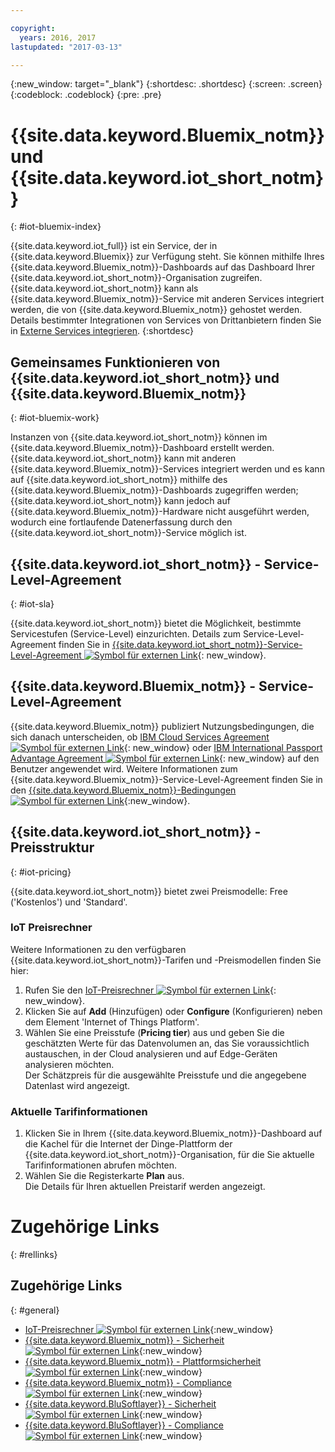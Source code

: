 ```yaml
---

copyright:
  years: 2016, 2017
lastupdated: "2017-03-13"

---
```


{:new_window: target="\_blank"}
{:shortdesc: .shortdesc}
{:screen: .screen}
{:codeblock: .codeblock}
{:pre: .pre}

# {{site.data.keyword.Bluemix_notm}} und {{site.data.keyword.iot_short_notm}}
{: #iot-bluemix-index}

{{site.data.keyword.iot_full}} ist ein Service, der in {{site.data.keyword.Bluemix}} zur Verfügung steht. Sie können mithilfe Ihres {{site.data.keyword.Bluemix_notm}}-Dashboards auf das Dashboard Ihrer {{site.data.keyword.iot_short_notm}}-Organisation zugreifen. {{site.data.keyword.iot_short_notm}} kann als {{site.data.keyword.Bluemix_notm}}-Service mit anderen Services integriert werden, die von {{site.data.keyword.Bluemix_notm}} gehostet werden. Details bestimmter Integrationen von Services von Drittanbietern finden Sie in [Externe Services integrieren](extensions/index.html).
{:shortdesc}

## Gemeinsames Funktionieren von {{site.data.keyword.iot_short_notm}} und {{site.data.keyword.Bluemix_notm}}
{: #iot-bluemix-work}

Instanzen von {{site.data.keyword.iot_short_notm}} können im {{site.data.keyword.Bluemix_notm}}-Dashboard erstellt werden. {{site.data.keyword.iot_short_notm}} kann mit anderen {{site.data.keyword.Bluemix_notm}}-Services integriert werden und es kann auf {{site.data.keyword.iot_short_notm}} mithilfe des {{site.data.keyword.Bluemix_notm}}-Dashboards zugegriffen werden; {{site.data.keyword.iot_short_notm}} kann jedoch auf {{site.data.keyword.Bluemix_notm}}-Hardware nicht ausgeführt werden, wodurch eine fortlaufende Datenerfassung durch den {{site.data.keyword.iot_short_notm}}-Service möglich ist.

## {{site.data.keyword.iot_short_notm}} - Service-Level-Agreement
{: #iot-sla}

{{site.data.keyword.iot_short_notm}} bietet die Möglichkeit, bestimmte Servicestufen (Service-Level) einzurichten. Details zum Service-Level-Agreement finden Sie in [{{site.data.keyword.iot_short_notm}}-Service-Level-Agreement ![Symbol für externen Link](../../../icons/launch-glyph.svg "Symbol für externen Link")](http://www-03.ibm.com/software/sla/sladb.nsf/pdf/6738-03/$file/i126-6738-03_06-2016_en_US.pdf){: new_window}.

## {{site.data.keyword.Bluemix_notm}} - Service-Level-Agreement

{{site.data.keyword.Bluemix_notm}} publiziert Nutzungsbedingungen, die sich danach unterscheiden, ob [IBM Cloud Services Agreement ![Symbol für externen Link](../../../icons/launch-glyph.svg)](http://www-05.ibm.com/support/operations/files/pdf/csa_us.pdf?cm_mc_uid=65870113399114371461368&cm_mc_sid_50200000=1469524513){: new_window} oder [IBM International Passport Advantage Agreement ![Symbol für externen Link](../../../icons/launch-glyph.svg)](https://www-01.ibm.com/software/passportadvantage/pa_agreements.html){: new_window} auf den Benutzer angewendet wird. Weitere Informationen zum {{site.data.keyword.Bluemix_notm}}-Service-Level-Agreement finden Sie in den [{{site.data.keyword.Bluemix_notm}}-Bedingungen ![Symbol für externen Link](../../../icons/launch-glyph.svg "Symbol für externen Link")](https://console.{DomainName}/docs/navigation/notices.html#terms){:new_window}.

## {{site.data.keyword.iot_short_notm}} - Preisstruktur
{: #iot-pricing}

{{site.data.keyword.iot_short_notm}} bietet zwei Preismodelle: Free ('Kostenlos') und 'Standard'.

### IoT Preisrechner
Weitere Informationen zu den verfügbaren {{site.data.keyword.iot_short_notm}}-Tarifen und -Preismodellen finden Sie hier:
1. Rufen Sie den [IoT-Preisrechner ![Symbol für externen Link](../../../icons/launch-glyph.svg "Symbol für externen Link")](http://iot-cost-calculator.ng.bluemix.net/){: new_window}.  
2. Klicken Sie auf **Add** (Hinzufügen) oder **Configure** (Konfigurieren) neben dem Element 'Internet of Things Platform'.
3. Wählen Sie eine Preisstufe (**Pricing tier**) aus und geben Sie die geschätzten Werte für das Datenvolumen an, das Sie voraussichtlich austauschen, in der Cloud analysieren und auf Edge-Geräten analysieren möchten.  
Der Schätzpreis für die ausgewählte Preisstufe und die angegebene Datenlast wird angezeigt.

### Aktuelle Tarifinformationen
1. Klicken Sie in Ihrem {{site.data.keyword.Bluemix_notm}}-Dashboard auf die Kachel für die Internet der Dinge-Plattform der {{site.data.keyword.iot_short_notm}}-Organisation, für die Sie aktuelle Tarifinformationen abrufen möchten.
2. Wählen Sie die Registerkarte **Plan** aus.  
Die Details für Ihren aktuellen Preistarif werden angezeigt.

# Zugehörige Links
{: #rellinks}


## Zugehörige Links
{: #general}

* [IoT-Preisrechner ![Symbol für externen Link](../../../icons/launch-glyph.svg "Symbol für externen Link")](http://iot-cost-calculator.ng.bluemix.net/){:new_window}
* [{{site.data.keyword.Bluemix_notm}} - Sicherheit ![Symbol für externen Link](../../../icons/launch-glyph.svg "Symbol für externen Link")](https://console.ng.bluemix.net/docs/security/index.html#security){:new_window}
* [{{site.data.keyword.Bluemix_notm}} - Plattformsicherheit ![Symbol für externen Link](../../../icons/launch-glyph.svg "Symbol für externen Link")](https://console.ng.bluemix.net/docs/security/index.html#platform-security){:new_window}
* [{{site.data.keyword.Bluemix_notm}} - Compliance ![Symbol für externen Link](../../../icons/launch-glyph.svg "Symbol für externen Link")](https://console.ng.bluemix.net/docs/security/index.html#compliance){:new_window}
* [{{site.data.keyword.BluSoftlayer}} - Sicherheit ![Symbol für externen Link](../../../icons/launch-glyph.svg "Symbol für externen Link")](http://www.softlayer.com/security){:new_window}
* [{{site.data.keyword.BluSoftlayer}} - Compliance ![Symbol für externen Link](../../../icons/launch-glyph.svg "Symbol für externen Link")](http://www.softlayer.com/compliance){:new_window}
